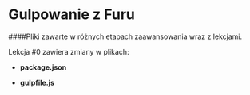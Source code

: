 # Gulpowanie z Furu
####Pliki zawarte w różnych etapach zaawansowania wraz z lekcjami.

Lekcja #0 zawiera zmiany w plikach: 

* **package.json**

* **gulpfile.js**

